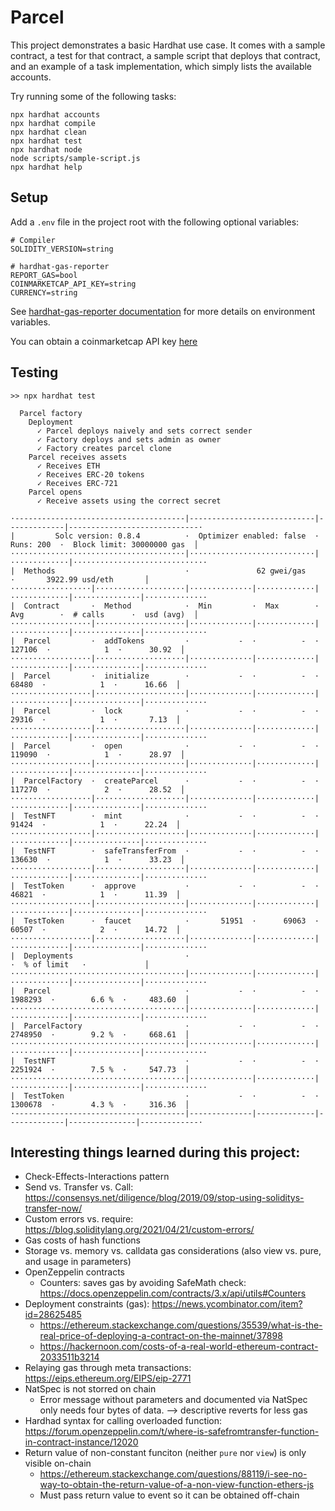 # Parcel

This project demonstrates a basic Hardhat use case. It comes with a sample contract, a test for that contract, a sample script that deploys that contract, and an example of a task implementation, which simply lists the available accounts.

Try running some of the following tasks:

```shell
npx hardhat accounts
npx hardhat compile
npx hardhat clean
npx hardhat test
npx hardhat node
node scripts/sample-script.js
npx hardhat help
```

## Setup

Add a `.env` file in the project root with the following optional variables:
```
# Compiler
SOLIDITY_VERSION=string

# hardhat-gas-reporter
REPORT_GAS=bool
COINMARKETCAP_API_KEY=string
CURRENCY=string
```
See [hardhat-gas-reporter documentation](https://www.npmjs.com/package/hardhat-gas-reporter) for more details on environment variables.

You can obtain a coinmarketcap API key [here](https://pro.coinmarketcap.com/)

## Testing

```shell
>> npx hardhat test

  Parcel factory
    Deployment
      ✓ Parcel deploys naively and sets correct sender
      ✓ Factory deploys and sets admin as owner
      ✓ Factory creates parcel clone
    Parcel receives assets
      ✓ Receives ETH
      ✓ Receives ERC-20 tokens
      ✓ Receives ERC-721
    Parcel opens
      ✓ Receive assets using the correct secret

·--------------------------------------|----------------------------|-------------|-----------------------------·
|         Solc version: 0.8.4          ·  Optimizer enabled: false  ·  Runs: 200  ·  Block limit: 30000000 gas  │
·······································|····························|·············|······························
|  Methods                             ·               62 gwei/gas                ·       3922.99 usd/eth       │
··················|····················|··············|·············|·············|···············|··············
|  Contract       ·  Method            ·  Min         ·  Max        ·  Avg        ·  # calls      ·  usd (avg)  │
··················|····················|··············|·············|·············|···············|··············
|  Parcel         ·  addTokens         ·           -  ·          -  ·     127106  ·            1  ·      30.92  │
··················|····················|··············|·············|·············|···············|··············
|  Parcel         ·  initialize        ·           -  ·          -  ·      68480  ·            1  ·      16.66  │
··················|····················|··············|·············|·············|···············|··············
|  Parcel         ·  lock              ·           -  ·          -  ·      29316  ·            1  ·       7.13  │
··················|····················|··············|·············|·············|···············|··············
|  Parcel         ·  open              ·           -  ·          -  ·     119090  ·            1  ·      28.97  │
··················|····················|··············|·············|·············|···············|··············
|  ParcelFactory  ·  createParcel      ·           -  ·          -  ·     117270  ·            2  ·      28.52  │
··················|····················|··············|·············|·············|···············|··············
|  TestNFT        ·  mint              ·           -  ·          -  ·      91424  ·            1  ·      22.24  │
··················|····················|··············|·············|·············|···············|··············
|  TestNFT        ·  safeTransferFrom  ·           -  ·          -  ·     136630  ·            1  ·      33.23  │
··················|····················|··············|·············|·············|···············|··············
|  TestToken      ·  approve           ·           -  ·          -  ·      46821  ·            1  ·      11.39  │
··················|····················|··············|·············|·············|···············|··············
|  TestToken      ·  faucet            ·       51951  ·      69063  ·      60507  ·            2  ·      14.72  │
··················|····················|··············|·············|·············|···············|··············
|  Deployments                         ·                                          ·  % of limit   ·             │
·······································|··············|·············|·············|···············|··············
|  Parcel                              ·           -  ·          -  ·    1988293  ·        6.6 %  ·     483.60  │
·······································|··············|·············|·············|···············|··············
|  ParcelFactory                       ·           -  ·          -  ·    2748950  ·        9.2 %  ·     668.61  │
·······································|··············|·············|·············|···············|··············
|  TestNFT                             ·           -  ·          -  ·    2251924  ·        7.5 %  ·     547.73  │
·······································|··············|·············|·············|···············|··············
|  TestToken                           ·           -  ·          -  ·    1300678  ·        4.3 %  ·     316.36  │
·--------------------------------------|--------------|-------------|-------------|---------------|-------------·
```


## Interesting things learned during this project:

- Check-Effects-Interactions pattern
- Send vs. Transfer vs. Call: https://consensys.net/diligence/blog/2019/09/stop-using-soliditys-transfer-now/
- Custom errors vs. require: https://blog.soliditylang.org/2021/04/21/custom-errors/
- Gas costs of hash functions
- Storage vs. memory vs. calldata gas considerations (also view vs. pure, and usage in parameters)
- OpenZeppelin contracts
    - Counters: saves gas by avoiding SafeMath check: https://docs.openzeppelin.com/contracts/3.x/api/utils#Counters
- Deployment constraints (gas): https://news.ycombinator.com/item?id=28625485
    - https://ethereum.stackexchange.com/questions/35539/what-is-the-real-price-of-deploying-a-contract-on-the-mainnet/37898
    - https://hackernoon.com/costs-of-a-real-world-ethereum-contract-2033511b3214
- Relaying gas through meta transactions: https://eips.ethereum.org/EIPS/eip-2771
- NatSpec is not storred on chain
    - Error message without parameters and documented via NatSpec only needs
    four bytes of data. --> descriptive reverts for less gas
- Hardhad syntax for calling overloaded function: https://forum.openzeppelin.com/t/where-is-safefromtransfer-function-in-contract-instance/12020
- Return value of non-constant funciton (neither `pure` nor `view`) is only visible on-chain
    - https://ethereum.stackexchange.com/questions/88119/i-see-no-way-to-obtain-the-return-value-of-a-non-view-function-ethers-js
    - Must pass return value to event so it can be obtained off-chain